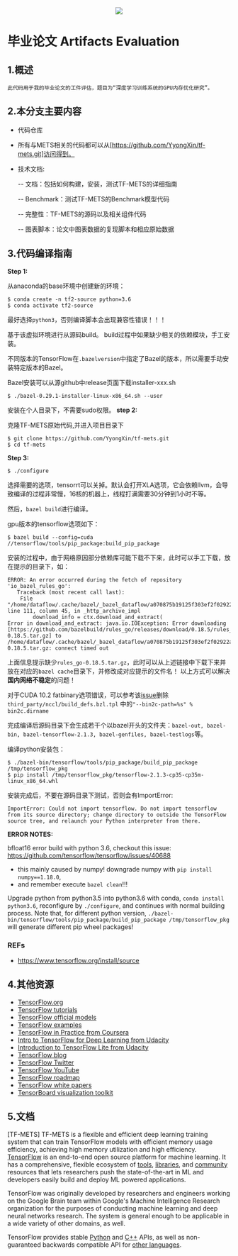 <div align="center">
  <img src="https://www.tensorflow.org/images/tf_logo_social.png">
</div>

# 毕业论文 Artifacts Evaluation

## 1.概述

	此代码用于我的毕业论文的工件评估，题目为“深度学习训练系统的GPU内存优化研究”。

## 2.本分支主要内容
- 代码仓库
-	所有与METS相关的代码都可以从[https://github.com/YyongXin/tf-mets.git]访问得到。
- 技术文档:

   -- 文档：包括如何构建，安装，测试TF-METS的详细指南
   
   
   -- Benchmark：测试TF-METS的Benchmark模型代码
   
   
   -- 完整性：TF-METS的源码以及相关组件代码
   
   
   -- 图表脚本：论文中图表数据的复现脚本和相应原始数据

## 3.代码编译指南
**Step 1:**

从anaconda的base环境中创建新的环境：

```
$ conda create -n tf2-source python=3.6
$ conda activate tf2-source
```
最好选择`python3`，否则编译脚本会出现兼容性错误！！！

基于该虚拟环境进行从源码build。
build过程中如果缺少相关的依赖模块，手工安装。

不同版本的TensorFlow在`.bazelversion`中指定了Bazel的版本，所以需要手动安装特定版本的Bazel。

Bazel安装可以从源github中release页面下载installer-xxx.sh

```
$ ./bazel-0.29.1-installer-linux-x86_64.sh --user
```
安装在个人目录下，不需要sudo权限。
**step 2:**

克隆TF-METS原始代码,并进入项目目录下
```
$ git clone https://github.com/YyongXin/tf-mets.git
$ cd tf-mets
```
**Step 3:**

```
$ ./configure
```
选择需要的选项，tensorrt可以关掉。默认会打开XLA选项，它会依赖llvm，会导致编译的过程非常慢，16核的机器上，线程打满需要30分钟到1小时不等。

然后，`bazel build`进行编译。

gpu版本的tensorflow选项如下：

```
$ bazel build --config=cuda //tensorflow/tools/pip_package:build_pip_package
```

安装的过程中，由于网络原因部分依赖库可能下载不下来，此时可以手工下载，放在提示的目录下，如：

```
ERROR: An error occurred during the fetch of repository 'io_bazel_rules_go':
   Traceback (most recent call last):
	File "/home/dataflow/.cache/bazel/_bazel_dataflow/a070875b19125f303ef2f02922aed5a5/external/bazel_tools/tools/build_defs/repo/http.bzl", line 111, column 45, in _http_archive_impl
		download_info = ctx.download_and_extract(
Error in download_and_extract: java.io.IOException: Error downloading [https://github.com/bazelbuild/rules_go/releases/download/0.18.5/rules_go-0.18.5.tar.gz] to /home/dataflow/.cache/bazel/_bazel_dataflow/a070875b19125f303ef2f02922aed5a5/external/io_bazel_rules_go/temp15150386869874428079/rules_go-0.18.5.tar.gz: connect timed out
```

上面信息提示缺少`rules_go-0.18.5.tar.gz`，此时可以从上述链接中下载下来并放在对应的`bazel cache`目录下，并修改成对应提示的文件名！
以上方式可以解决**国内网络不稳定**的问题！

对于CUDA 10.2 fatbinary选项错误，可以参考该[issue](https://github.com/tensorflow/tensorflow/issues/34429)删除`third_party/nccl/build_defs.bzl.tpl`
中的`"--bin2c-path=%s" % bin2c.dirname`

完成编译后源码目录下会生成若干个以bazel开头的文件夹：`bazel-out, bazel-bin, bazel-tensorflow-2.1.3, bazel-genfiles, bazel-testlogs`等。

编译python安装包：

```
$ ./bazel-bin/tensorflow/tools/pip_package/build_pip_package /tmp/tensorflow_pkg
$ pip install /tmp/tensorflow_pkg/tensorflow-2.1.3-cp35-cp35m-linux_x86_64.whl
```
安装完成后，不要在源码目录下测试，否则会有ImportError:

```
ImportError: Could not import tensorflow. Do not import tensorflow from its source directory; change directory to outside the TensorFlow source tree, and relaunch your Python interpreter from there.
```

**ERROR NOTES:**

bfloat16 error build with python 3.6, checkout this issue: <https://github.com/tensorflow/tensorflow/issues/40688>

- this mainly caused by numpy! downgrade numpy with `pip install numpy==1.18.0`,
- and remember execute `bazel clean`!!!

Upgrade python from python3.5 into python3.6 with conda, `conda install python3.6`,
reconfigure by `./configure`, and continues with normal building process. Note that, for different python version,
`./bazel-bin/tensorflow/tools/pip_package/build_pip_package /tmp/tensorflow_pkg` will generate different pip wheel packages!
### REFs
- <https://www.tensorflow.org/install/source>
## 4.其他资源
*   [TensorFlow.org](https://www.tensorflow.org)
*   [TensorFlow tutorials](https://www.tensorflow.org/tutorials/)
*   [TensorFlow official models](https://github.com/tensorflow/models/tree/master/official)
*   [TensorFlow examples](https://github.com/tensorflow/examples)
*   [TensorFlow in Practice from Coursera](https://www.coursera.org/specializations/tensorflow-in-practice)
*   [Intro to TensorFlow for Deep Learning from Udacity](https://www.udacity.com/course/intro-to-tensorflow-for-deep-learning--ud187)
*   [Introduction to TensorFlow Lite from Udacity](https://www.udacity.com/course/intro-to-tensorflow-lite--ud190)
*   [TensorFlow blog](https://blog.tensorflow.org)
*   [TensorFlow Twitter](https://twitter.com/tensorflow)
*   [TensorFlow YouTube](https://www.youtube.com/channel/UC0rqucBdTuFTjJiefW5t-IQ)
*   [TensorFlow roadmap](https://www.tensorflow.org/community/roadmap)
*   [TensorFlow white papers](https://www.tensorflow.org/about/bib)
*   [TensorBoard visualization toolkit](https://github.com/tensorflow/tensorboard)
## 5.文档
[TF-METS] TF-METS is a flexible and efficient deep learning training system that can train TensorFlow models with efficient memory usage efficiency, achieving high memory utilization and high efficiency.
[TensorFlow](https://www.tensorflow.org/) is an end-to-end open source platform
for machine learning. It has a comprehensive, flexible ecosystem of
[tools](https://www.tensorflow.org/resources/tools),
[libraries](https://www.tensorflow.org/resources/libraries-extensions), and
[community](https://www.tensorflow.org/community) resources that lets
researchers push the state-of-the-art in ML and developers easily build and
deploy ML powered applications.

TensorFlow was originally developed by researchers and engineers working on the
Google Brain team within Google's Machine Intelligence Research organization for
the purposes of conducting machine learning and deep neural networks research.
The system is general enough to be applicable in a wide variety of other
domains, as well.

TensorFlow provides stable [Python](https://www.tensorflow.org/api_docs/python)
and [C++](https://www.tensorflow.org/api_docs/cc) APIs, as well as
non-guaranteed backwards compatible API for
[other languages](https://www.tensorflow.org/api_docs).
